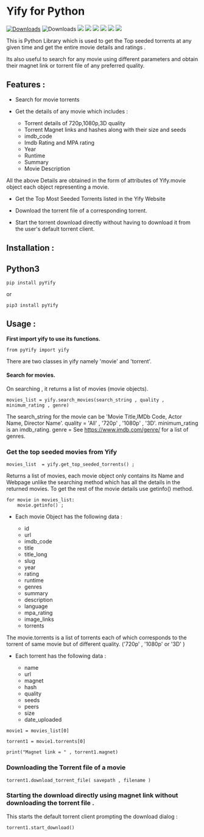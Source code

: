 Yify for Python
===============

[![Downloads](https://pepy.tech/badge/pyYify)](https://pepy.tech/project/pyYify) ![Downloads](https://pepy.tech/badge/pyYify/week)    [![](https://img.shields.io/readthedocs/pyYify.svg?style=plastic)](https://pyttsx3.readthedocs.io/en/latest/)  [![](https://img.shields.io/github/languages/code-size/nateshmbhat/pyYify.svg?style=plastic)](https://github.com/nateshmbhat/pyYify)  [![](https://img.shields.io/github/license/nateshmbhat/pyYify?style=plastic)](https://github.com/nateshmbhat/pyYify) [![](https://img.shields.io/pypi/v/pyYify.svg?style=plastic)](https://github.com/nateshmbhat/pyYify) [![](https://img.shields.io/github/languages/top/nateshmbhat/pyYify.svg?style=plastic)](https://github.com/nateshmbhat/pyYify) [![](https://img.shields.io/badge/author-nateshmbhat-blue.svg)](https://github.com/nateshmbhat)


This is Python Library which is used to get the Top seeded torrents at
any given time and get the entire movie details and ratings .

Its also useful to search for any movie using different parameters and
obtain their magnet link or torrent file of any preferred quality.

Features :
----------

* Search for movie torrents

* Get the details of any movie which includes :

   * Torrent details of 720p,1080p,3D quality
   * Torrent Magnet links and hashes along with their size and seeds
   * imdb_code
   * Imdb Rating and MPA rating
   * Year
   * Runtime
   * Summary
   * Movie Description

All the above Details are obtained in the form of attributes of
Yify.movie object each object representing a movie.

* Get the Top Most Seeded Torrents listed in the Yify Website

* Download the torrent file of a corresponding torrent.

* Start the torrent download directly without having to download it from the user's default torrent client.


Installation :
--------------

Python3
-------

```pip
pip install pyYify
```

or

```pip
pip3 install pyYify
```


## Usage :

**First import yify to use its functions.**

```python3
from pyYify import yify
```

There are two classes in yify namely 'movie' and 'torrent'.


#### Search for movies.

On searching , it returns a list of movies (movie objects).

```python3
movies_list = yify.search_movies(search_string , quality , minimum_rating , genre)
```

The search_string for the movie can be 'Movie Title,IMDb Code, Actor
Name, Director Name'. quality = 'All' , '720p' , '1080p' , '3D'.
minimum_rating is an imdb_rating. genre = See
https://www.imdb.com/genre/ for a list of genres.


### Get the top seeded movies from Yify


```python3
movies_list  = yify.get_top_seeded_torrents() ;
```

Returns a list of movies, each movie object only contains its Name and
Webpage unlike the searching method which has all the details in the
returned movies. To get the rest of the movie details use getinfo()
method.

```python3
for movie in movies_list:
    movie.getinfo() ;
```


* Each movie Object has the following data :

    * id
    * url
    * imdb\_code
    * title
    * title\_long
    * slug
    * year
    * rating
    * runtime
    * genres
    * summary
    * description
    * language
    * mpa\_rating
    * image\_links
    * torrents


The movie.torrents is a list of torrents each of which corresponds to
the torrent of same movie but of different quality. ('720p' , '1080p' or
'3D' )

* Each torrent has the following data :

   * name
   * url
   * magnet
   * hash
   * quality
   * seeds
   * peers
   * size
   * date_uploaded



```python3
movie1 = movies_list[0] 

torrent1 = movie1.torrents[0]

print("Magnet link = " , torrent1.magnet)
```

### Downloading the Torrent file of a movie


```python3
torrent1.download_torrent_file( savepath , filename )
```

### Starting the download directly using magnet link without downloading the torrent file .

This starts the default torrent client prompting the download dialog :

```python3
torrent1.start_download()
```
